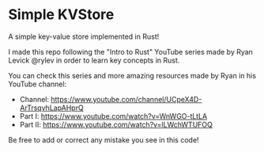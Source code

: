 # Simple KVStore

A simple key-value store implemented in Rust!

I made this repo following the "Intro to Rust" YouTube series made by Ryan Levick @rylev in order to learn key concepts in Rust.

You can check this series and more amazing resources made by Ryan in his YouTube channel:

-   Channel: https://www.youtube.com/channel/UCpeX4D-ArTrsqvhLapAHprQ
-   Part I: https://www.youtube.com/watch?v=WnWGO-tLtLA
-   Part II: https://www.youtube.com/watch?v=lLWchWTUFOQ

Be free to add or correct any mistake you see in this code!
